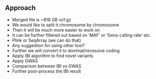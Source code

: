 ## Approach

* Merged file is ~816 GB vcf.gz
* We would like to split it chromosome by chromosome
* Then it will be much more easier to work on
* It can be further filtered out based on ‘MAF’ or ‘Geno calling rate’ etc.
* Plink or SeqArray (we can do that)
* Any suggestion for using other tool?
* Further we will convert it to dominat/recessive coding
* Apply IBI algorithm to find novel variants
* Apply GWAS
* Comparison between IBI vs GWAS
* Further post-process the IBI result
